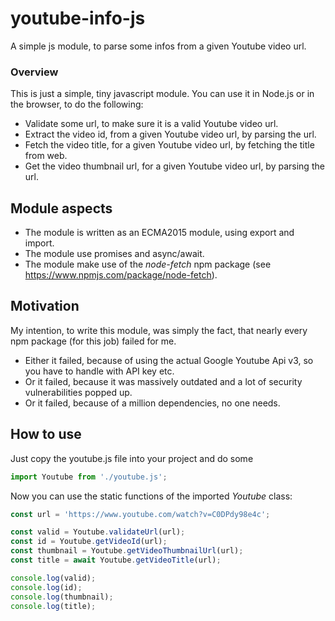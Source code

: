# youtube-info-js
A simple js module, to parse some infos from a given Youtube video url.

### Overview
This is just a simple, tiny javascript module. You can use it in Node.js or in the browser, to do the following:
- Validate some url, to make sure it is a valid Youtube video url.
- Extract the video id, from a given Youtube video url, by parsing the url.
- Fetch the video title, for a given Youtube video url, by fetching the title from web.
- Get the video thumbnail url, for a given Youtube video url, by parsing the url.

## Module aspects
- The module is written as an ECMA2015 module, using export and import.
- The module use promises and async/await.
- The module make use of the *node-fetch* npm package (see https://www.npmjs.com/package/node-fetch).

## Motivation
My intention, to write this module, was simply the fact, that nearly every npm package (for this job) failed for me.
- Either it failed, because of using the actual Google Youtube Api v3, so you have to handle with API key etc.
- Or it failed, because it was massively outdated and a lot of security vulnerabilities popped up.
- Or it failed, because of a million dependencies, no one needs.

## How to use
Just copy the youtube.js file into your project and do some

```javascript
import Youtube from './youtube.js';
```
Now you can use the static functions of the imported *Youtube* class:

```javascript
const url = 'https://www.youtube.com/watch?v=C0DPdy98e4c';

const valid = Youtube.validateUrl(url);
const id = Youtube.getVideoId(url);
const thumbnail = Youtube.getVideoThumbnailUrl(url);
const title = await Youtube.getVideoTitle(url);

console.log(valid);
console.log(id);
console.log(thumbnail);
console.log(title);
```
